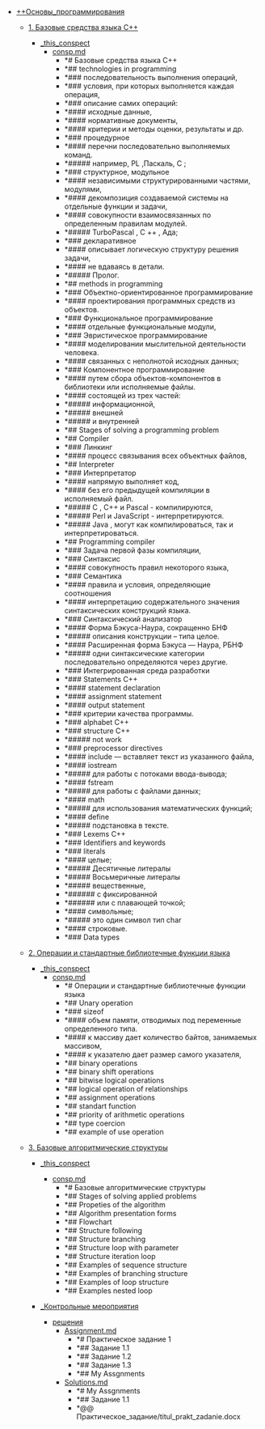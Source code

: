 - <a href = "E:\Node_projects\Node_Way\NBase\_Md\_Index\_TGUniversitet\I_kurs\++Основы_программирования\cat.++Основы_программирования\dir.++Основы_программирования.md">++Основы_программирования</a>
    - <a href = "E:\Node_projects\Node_Way\NBase\_Md\_Index\_TGUniversitet\I_kurs\++Основы_программирования\1. Базовые средства языка C++\cat.1. Базовые средства языка C++\dir.1. Базовые средства языка C++.md">1. Базовые средства языка C++</a>
        - <a href = "E:\Node_projects\Node_Way\NBase\_Md\_Index\_TGUniversitet\I_kurs\++Основы_программирования\1. Базовые средства языка C++\_this_conspect\cat._this_conspect\dir._this_conspect.md">_this_conspect</a>
            - <a href = "E:\Node_projects\Node_Way\NBase\_Md\_Index\_TGUniversitet\I_kurs\++Основы_программирования\1. Базовые средства языка C++\_this_conspect\consp.md">consp.md</a>
                - *# Базовые средства языка C++
                - *## technologies in programming
                - *### последовательность выполнения операций, 
                - *### условия, при которых выполняется каждая операция,
                - *### описание самих операций: 
                - *#### исходные данные,
                - *#### нормативные документы,
                - *#### критерии и методы оценки, результаты и др.
                - *### процедурное
                - *#### перечни последовательно выполняемых команд.
                - *##### например, PL ,Паскаль, С ;
                - *### структурное, модульное
                - *#### независимыми структурированными частями, модулями,
                - *#### декомпозиция создаваемой системы на отдельные функции и задачи,
                - *#### совокупности взаимосвязанных по определенным правилам модулей.
                - *##### TurboPascal , С ++ , Ада;
                - *### декларативное
                - *#### описывает логическую структуру решения задачи,
                - *#### не вдаваясь в детали. 
                - *##### Пролог.
                - *## methods in programming
                - *### Объектно-ориентированное программирование
                - *#### проектирования программных средств из объектов. 
                - *### Функциональное программирование 
                - *#### отдельные функциональные модули,
                - *### Эвристическое программирование
                - *#### моделировании мыслительной деятельности человека.
                - *#### связанных с неполнотой исходных данных;
                - *### Компонентное программирование
                - *#### путем сбора объектов-компонентов в библиотеки или исполняемые файлы.
                - *#### состоящей из трех частей:
                - *##### информационной,
                - *#####  внешней
                - *#####  и внутренней
                - *## Stages of solving a programming problem
                - *## Compiler
                - *### Линкинг 
                - *#### процесс связывания всех объектных файлов,
                - *## Interpreter
                - *### Интерпретатор
                - *#### напрямую выполняет код,
                - *####  без его предыдущей компиляции в исполняемый файл.
                - *##### C , C++ и Pascal - компилируются,
                - *##### Perl и JavaScript - интерпретируются.
                - *##### Java , могут как компилироваться, так и интерпретироваться.
                - *## Programming compiler
                - *### Задача первой фазы компиляции,
                - *### Синтаксис
                - *#### совокупность правил некоторого языка,
                - *### Семантика
                - *#### правила и условия, определяющие соотношения
                - *#### интерпретацию содержательного значения синтаксических конструкций языка.
                - *### Синтаксический анализатор
                - *#### Форма Бэкуса-Наура, сокращенно БНФ
                - *##### описания конструкции – типа целое.
                - *#### Расширенная форма Бэкуса — Наура, РБНФ
                - *##### одни синтаксические категории последовательно определяются через другие.
                - *### Интегрированная среда разработки
                - *### Statements C++
                - *#### statement declaration
                - *#### assignment statement
                - *#### output statement
                - *### критерии качества программы.
                - *### alphabet C++
                - *### structure C++
                - *##### not work
                - *### preprocessor directives 
                - *#### include — вставляет текст из указанного файла,
                - *#### iostream 
                - *##### для работы с потоками ввода-вывода;
                - *#### fstream 
                - *##### для работы с файлами данных;
                - *#### math 
                - *##### для использования математических функций;
                - *#### define 
                - *##### подстановка в тексте.
                - *### Lexems C++
                - *### Identifiers and keywords
                - *### literals
                - *#### целые;
                - *##### Десятичные литералы 
                - *##### Восьмеричные литералы 
                - *##### вещественные,
                - *###### с фиксированной
                - *###### или с плавающей точкой;
                - *#### символьные;
                - *##### это один символ тип char
                - *#### строковые.
                - *### Data types
        
    
    - <a href = "E:\Node_projects\Node_Way\NBase\_Md\_Index\_TGUniversitet\I_kurs\++Основы_программирования\2. Операции и стандартные библиотечные функции языка\cat.2. Операции и стандартные библиотечные функции языка\dir.2. Операции и стандартные библиотечные функции языка.md">2. Операции и стандартные библиотечные функции языка</a>
        - <a href = "E:\Node_projects\Node_Way\NBase\_Md\_Index\_TGUniversitet\I_kurs\++Основы_программирования\2. Операции и стандартные библиотечные функции языка\_this_conspect\cat._this_conspect\dir._this_conspect.md">_this_conspect</a>
            - <a href = "E:\Node_projects\Node_Way\NBase\_Md\_Index\_TGUniversitet\I_kurs\++Основы_программирования\2. Операции и стандартные библиотечные функции языка\_this_conspect\consp.md">consp.md</a>
                - *# Операции и стандартные библиотечные функции языка
                - *## Unary operation 
                - *### sizeof 
                - *#### объем памяти, отводимых под переменные определенного типа.
                - *#### к массиву дает количество байтов, занимаемых массивом,
                - *#### к указателю дает размер самого указателя,
                - *## binary operations
                - *## binary shift operations
                - *## bitwise logical operations
                - *## logical operation of relationships
                - *## assignment operations
                - *## standart function
                - *## priority of arithmetic operations
                - *## type coercion
                - *## example of use operation
        
    
    - <a href = "E:\Node_projects\Node_Way\NBase\_Md\_Index\_TGUniversitet\I_kurs\++Основы_программирования\3. Базовые алгоритмические структуры\cat.3. Базовые алгоритмические структуры\dir.3. Базовые алгоритмические структуры.md">3. Базовые алгоритмические структуры</a>
        - <a href = "E:\Node_projects\Node_Way\NBase\_Md\_Index\_TGUniversitet\I_kurs\++Основы_программирования\3. Базовые алгоритмические структуры\_this_conspect\cat._this_conspect\dir._this_conspect.md">_this_conspect</a>
            - <a href = "E:\Node_projects\Node_Way\NBase\_Md\_Index\_TGUniversitet\I_kurs\++Основы_программирования\3. Базовые алгоритмические структуры\_this_conspect\consp.md">consp.md</a>
                - *# Базовые алгоритмические структуры
                - *## Stages of solving applied problems 
                - *## Propeties of the algorithm
                - *## Algorithm presentation forms
                - *## Flowchart
                - *## Structure following
                - *## Structure branching
                - *## Structure loop with parameter
                - *## Structure iteration loop
                - *## Examples of sequence structure
                - *## Examples of branching structure
                - *## Examples of loop structure
                - *## Examples nested loop
        
        - <a href = "E:\Node_projects\Node_Way\NBase\_Md\_Index\_TGUniversitet\I_kurs\++Основы_программирования\3. Базовые алгоритмические структуры\_Контрольные мероприятия\cat._Контрольные мероприятия\dir._Контрольные мероприятия.md">_Контрольные мероприятия</a>
            - <a href = "E:\Node_projects\Node_Way\NBase\_Md\_Index\_TGUniversitet\I_kurs\++Основы_программирования\3. Базовые алгоритмические структуры\_Контрольные мероприятия\решения\cat.решения\dir.решения.md">решения</a>
                - <a href = "E:\Node_projects\Node_Way\NBase\_Md\_Index\_TGUniversitet\I_kurs\++Основы_программирования\3. Базовые алгоритмические структуры\_Контрольные мероприятия\решения\Assignment.md">Assignment.md</a>
                    - *# Практическое задание 1
                    - *## Задание 1.1
                    - *## Задание 1.2
                    - *## Задание 1.3
                    - *## My Assgnments
                - <a href = "E:\Node_projects\Node_Way\NBase\_Md\_Index\_TGUniversitet\I_kurs\++Основы_программирования\3. Базовые алгоритмические структуры\_Контрольные мероприятия\решения\Solutions.md">Solutions.md</a>
                    - *# My Assgnments
                    - *## Задание 1.1
                    - *@@ Практическое_задание/titul_prakt_zadanie.docx
            
        
    
